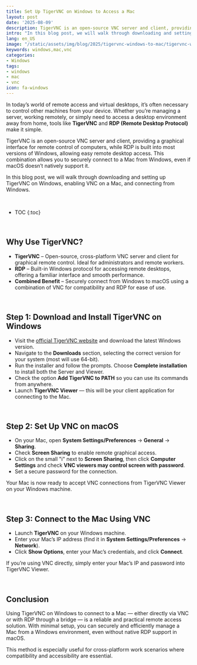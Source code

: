 ```yaml
---
title: Set Up TigerVNC on Windows to Access a Mac  
layout: post
date: '2025-08-09'
description: TigerVNC is an open-source VNC server and client, providing a graphical interface for remote control of computers, while RDP is built into most versions of Windows, allowing easy remote desktop access.
intro: "In this blog post, we will walk through downloading and setting up TigerVNC on Windows, enabling VNC on a Mac, and connecting from Windows.." 
lang: en_US
image: "/static/assets/img/blog/2025/tigervnc-windows-to-mac/tigervnc-windows-to-mac.png"
keywords: windows,mac,vnc
categories:
- Windows
tags:
- windows
- mac
- vnc
icon: fa-windows
---
```


In today’s world of remote access and virtual desktops, it’s often necessary to control other machines from your device. Whether you’re managing a server, working remotely, or simply need to access a desktop environment away from home, tools like **TigerVNC** and **RDP (Remote Desktop Protocol)** make it simple.  

TigerVNC is an open-source VNC server and client, providing a graphical interface for remote control of computers, while RDP is built into most versions of Windows, allowing easy remote desktop access. This combination allows you to securely connect to a Mac from Windows, even if macOS doesn’t natively support it.  

In this blog post, we will walk through downloading and setting up TigerVNC on Windows, enabling VNC on a Mac, and connecting from Windows.

<br>

* TOC 
{:toc}

<br>  

## Why Use TigerVNC?

* **TigerVNC** – Open-source, cross-platform VNC server and client for graphical remote control. Ideal for administrators and remote workers.  
* **RDP** – Built-in Windows protocol for accessing remote desktops, offering a familiar interface and smooth performance.  
* **Combined Benefit** – Securely connect from Windows to macOS using a combination of VNC for compatibility and RDP for ease of use.

<br>  

## Step 1: Download and Install TigerVNC on Windows

* Visit the [official TigerVNC website](https://tigervnc.org/) and download the latest Windows version.  
* Navigate to the **Downloads** section, selecting the correct version for your system (most will use 64-bit).  
* Run the installer and follow the prompts. Choose **Complete installation** to install both the Server and Viewer.  
* Check the option **Add TigerVNC to PATH** so you can use its commands from anywhere.  
* Launch **TigerVNC Viewer** — this will be your client application for connecting to the Mac.

<br>  

## Step 2: Set Up VNC on macOS

* On your Mac, open **System Settings/Preferences** → **General** → **Sharing**.  
* Check **Screen Sharing** to enable remote graphical access.  
* Click on the small "i" next to **Screen Sharing**, then click **Computer Settings** and check **VNC viewers may control screen with password**.  
* Set a secure password for the connection.  

Your Mac is now ready to accept VNC connections from TigerVNC Viewer on your Windows machine.

<br>  

## Step 3: Connect to the Mac Using VNC 

* Launch **TigerVNC** on your Windows machine.  
* Enter your Mac’s IP address (find it in **System Settings/Preferences** → **Network**).  
* Click **Show Options**, enter your Mac’s credentials, and click **Connect**.  

If you’re using VNC directly, simply enter your Mac’s IP and password into TigerVNC Viewer.

<br>  

## Conclusion

Using TigerVNC on Windows to connect to a Mac — either directly via VNC or with RDP through a bridge — is a reliable and practical remote access solution. With minimal setup, you can securely and efficiently manage a Mac from a Windows environment, even without native RDP support in macOS.  

This method is especially useful for cross-platform work scenarios where compatibility and accessibility are essential.  
